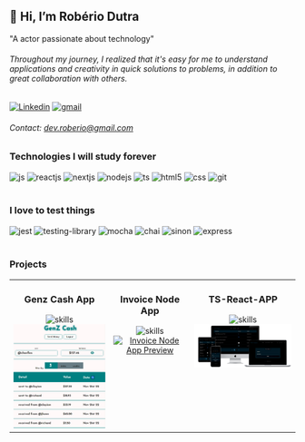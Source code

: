 ## 👋 Hi, I’m Robério Dutra
<p>"A actor passionate about technology"</p>

###### Throughout my journey, I realized that it's easy for me to understand applications and creativity in quick solutions to problems, in addition to great collaboration with others.

<div style="display: inline">
  <a href="https://www.linkedin.com/in/roberiodutra/"> <img src="https://img.shields.io/badge/LinkedIn-0077B5?style=for-the-badge&logo=linkedin&logoColor=white" alt="Linkedin" height="20"></a>
  <a href="mailto:dev.roberio@gmail.com"> <img src="https://img.shields.io/badge/Gmail-D14836?style=for-the-badge&logo=gmail&logoColor=white" alt="gmail" height="20"></a>
 </div><br/>

 ###### Contact: dev.roberio@gmail.com

### Technologies I will study forever
<div style="display: inline_block">
  <img align="center" alt="js" src="https://img.shields.io/badge/JavaScript-F7DF1E?style=for-the-badge&logo=javascript&logoColor=black" height="20" />
  <img align="center" alt="reactjs" src="https://img.shields.io/badge/React-20232A?style=for-the-badge&logo=react&logoColor=61DAFB" height="20"/>
  <img align="center" alt="nextjs" src="https://img.shields.io/badge/next.js-000000?style=for-the-badge&logo=nextdotjs&logoColor=white" height="20"/>
  <img align="center" alt="nodejs" src="https://img.shields.io/badge/Node.js-43853D?style=for-the-badge&logo=node.js&logoColor=white" height="20"/>
  <img align="center" alt="ts" src="https://img.shields.io/badge/TypeScript-007ACC?style=for-the-badge&logo=typescript&logoColor=white" height="20"/>
  <img align="center" alt="html5" src="https://img.shields.io/badge/HTML5-E34F26?style=for-the-badge&logo=html5&logoColor=white" height="20"/>
  <img align="center" alt="css" src="https://img.shields.io/badge/CSS3-1572B6?style=for-the-badge&logo=css3&logoColor=white" height="20"/>
  <img align="center" alt="git" src="https://img.shields.io/badge/GIT-E44C30?style=for-the-badge&logo=git&logoColor=white" height="20"/>
</div><br/>

### I love to test things
<div style="display: inline_block">
  <img align="center" alt="jest" src="https://img.shields.io/badge/Jest-323330?style=for-the-badge&logo=Jest&logoColor=white" />
  <img align="center" alt="testing-library" src="https://img.shields.io/badge/testing%20library-323330?style=for-the-badge&logo=testing-library&logoColor=red" />
  <img align="center" alt="mocha" src="https://img.shields.io/badge/mocha.js-323330?style=for-the-badge&logo=mocha&logoColor=Brown" />
  <img align="center" alt="chai" src="https://img.shields.io/badge/chai.js-323330?style=for-the-badge&logo=chai&logoColor=red" />
  <img align="center" alt="sinon" src="https://img.shields.io/badge/sinon.js-323330?style=for-the-badge&logo=sinon" />
  <img align="center" alt="express" src="https://img.shields.io/badge/-cypress-%23E5E5E5?style=for-the-badge&logo=cypress&logoColor=058a5e" />
</div><br/>

### Projects

<table>
  <tr>
    <td valign="top" align="center">
      <h3 align="center">Genz Cash App</h3>
      <img
        src="https://skills.thijs.gg/icons?i=js,ts,nodejs,postgres,docker,react,redux,git,sass,jest,vite"
        alt="skills"
        height="30"
      />
      <a href="https://github.com/roberiodutra/genz-cash-app"
        ><img width="300" src="https://github.com/roberiodutra/genz-cash-app/blob/main/genz_cash.jpg?raw=true" alt="Genz Cash App Preview"
      /></a>
    </td>
    <td valign="top" align="center">
      <h3 align="center">Invoice Node App</h3>
      <img
        src="https://skills.thijs.gg/icons?i=js,ts,nodejs,vuejs,mysql"
        alt="skills"
        height="30"
      />
      <a href="https://github.com/roberiodutra/invoice-node-app"
        ><img width="300" src="https://github.com/roberiodutra/invoice-node-app/blob/dev-roberio-dutra/cashforce.gif?raw=true" alt="Invoice Node App Preview"
      /></a>
    </td>
    <td valign="top" align="center">
      <h3 align="center">TS-React-APP</h3>
      <img
        src="https://skills.thijs.gg/icons?i=js,ts,react,git,sass,jest,vite,nodejs,mongodb"
        alt="skills"
        height="30"
      />
      <a href="https://github.com/roberiodutra/ts-react-app"
        ><img width="300" src="https://github.com/roberiodutra/ts-react-app/blob/main/src/assets/all-devices-black.png?raw=true" alt="TS-React-APP Preview"
      /></a>
    </td>
  </tr>
</table>
